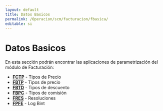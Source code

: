 ```yaml
---
layout: default
title: Datos Basicos
permalink: /Operacion/scm/facturacion/fbasica/
editable: si
---
```


# Datos Basicos  

En esta sección podrán encontrar las aplicaciones de parametrización del módulo de Facturación:  

* [**FCTP**](http://docs.oasiscom.com/Operacion/scm/facturacion/fbasica/fctp) - Tipos de Precio
* [**FBTP**](http://docs.oasiscom.com/Operacion/scm/facturacion/fbasica/fbtp) - Tipos de precio
* [**FBTD**](http://docs.oasiscom.com/Operacion/scm/facturacion/fbasica/fbtd) - Tipos de descuento
* [**FBPC**](http://docs.oasiscom.com/Operacion/scm/facturacion/fbasica/fbpc) - Tipos de comisión
* [**FRES**](http://docs.oasiscom.com/Operacion/scm/facturacion/fbasica/fres) - Resoluciones
* [**FPFE**](http://docs.oasiscom.com/Operacion/scm/facturacion/fbasica/fpfe) - Log Bint